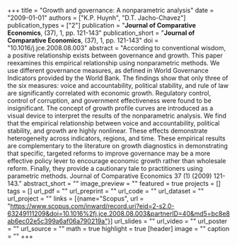 +++
title = "Growth and governance: A nonparametric analysis"
date = "2009-01-01"
authors = ["K.P. Huynh", "D.T. Jacho-Chavez"]
publication_types = ["2"]
publication = "**Journal of Comparative Economics**, (37), 1, pp. 121-143"
publication_short = "**Journal of Comparative Economics**, (37), 1, pp. 121-143"
doi = "10.1016/j.jce.2008.08.003"
abstract = "According to conventional wisdom, a positive relationship exists between governance and growth. This paper reexamines this empirical relationship using nonparametric methods. We use different governance measures, as defined in World Governance Indicators provided by the World Bank. The findings show that only three of the six measures: voice and accountability, political stability, and rule of law are significantly correlated with economic growth. Regulatory control, control of corruption, and government effectiveness were found to be insignificant. The concept of growth profile curves are introduced as a visual device to interpret the results of the nonparametric analysis. We find that the empirical relationship between voice and accountability, political stability, and growth are highly nonlinear. These effects demonstrate heterogeneity across indicators, regions, and time. These empirical results are complementary to the literature on growth diagnostics in demonstrating that specific, targeted reforms to improve governance may be a more effective policy lever to encourage economic growth rather than wholesale reform. Finally, they provide a cautionary tale to practitioners using parametric methods. Journal of Comparative Economics 37 (1) (2009) 121-143."
abstract_short = ""
image_preview = ""
featured = true
projects = []
tags = []
url_pdf = ""
url_preprint = ""
url_code = ""
url_dataset = ""
url_project = ""
links = [{name="Scopus", url = "https://www.scopus.com/inward/record.uri?eid=2-s2.0-63249111209&doi=10.1016%2fj.jce.2008.08.003&partnerID=40&md5=bc8e8ab6ec02e5c399a6af06a790219a"}]
url_slides = ""
url_video = ""
url_poster = ""
url_source = ""
math = true
highlight = true
[header]
image = ""
caption = ""
+++
